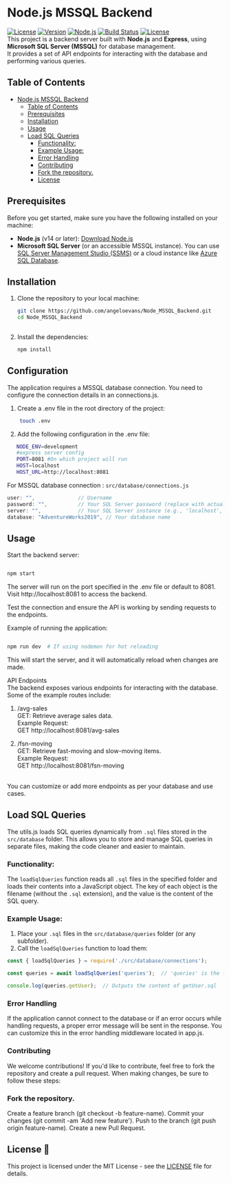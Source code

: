 # Node.js MSSQL Backend

[![License](https://img.shields.io/badge/License-MIT-blue.svg)](https://opensource.org/licenses/MIT) 
[![Version](https://img.shields.io/badge/Version-1.0.0-green.svg)](https://github.com/angeloevans/Node_MSSQL_Backend/releases/tag/v1.0.0)
[![Node.js](https://img.shields.io/badge/Node.js-%3E%3D%2014.x-brightgreen.svg)](https://nodejs.org/)
[![Build Status](https://img.shields.io/badge/Build-Passing-brightgreen.svg)](https://travis-ci.org)
[![License](https://img.shields.io/badge/License-MIT-blue.svg)](https://opensource.org/licenses/MIT)
<br>
This project is a backend server built with **Node.js** and **Express**, using **Microsoft SQL Server (MSSQL)** for database management. 
<br>It provides a set of API endpoints for interacting with the database and performing various queries.

## Table of Contents
- [Node.js MSSQL Backend](#nodejs-mssql-backend)
  - [Table of Contents](#table-of-contents)
  - [Prerequisites](#prerequisites)
  - [Installation](#installation)
  - [Usage](#usage)
  - [Load SQL Queries](#load-sql-queries)
    - [Functionality:](#functionality)
    - [Example Usage:](#example-usage)
    - [Error Handling](#error-handling)
    - [Contributing](#contributing)
    - [Fork the repository.](#fork-the-repository)
    - [License](#license)

## Prerequisites

Before you get started, make sure you have the following installed on your machine:

- **Node.js** (v14 or later): [Download Node.js](https://nodejs.org/)
- **Microsoft SQL Server** (or an accessible MSSQL instance). You can use [SQL Server Management Studio (SSMS)](https://aka.ms/ssmsfullsetup) or a cloud instance like [Azure SQL Database](https://azure.microsoft.com/en-us/services/sql-database/).

## Installation

1. Clone the repository to your local machine:

   ```bash
   git clone https://github.com/angeloevans/Node_MSSQL_Backend.git
   cd Node_MSSQL_Backend
  
2. Install the dependencies:
    ```bash
    npm install


## Configuration
The application requires a MSSQL database connection. You need to configure the connection details in an connections.js.

1.  Create a .env file in the root directory of the project:
```bash
    touch .env
```

2. Add the following configuration in the .env file:

 ```bash
    NODE_ENV=development
    #express server config
    PORT=8081 #On which project will run
    HOST=localhost
    HOST_URL=http://localhost:8081
```

For MSSQL database connection :
`src/database/connections.js`

```js
user: "",              // Username
password: "",          // Your SQL Server password (replace with actual password)
server: "",            // Your SQL Server instance (e.g., 'localhost', '192.168.1.1', or a cloud server address)
database: "AdventureWorks2019", // Your database name

```
## Usage
Start the backend server:

 ```bash

npm start
```
The server will run on the port specified in the .env file or default to 8081. 
<br>Visit http://localhost:8081 to access the backend.

Test the connection and ensure the API is working by sending requests to the endpoints.

Example of running the application:
```bash

npm run dev  # If using nodemon for hot reloading
```
This will start the server, and it will automatically reload when changes are made.

API Endpoints <br>
The backend exposes various endpoints for interacting with the database. Some of the example routes include:

1. /avg-sales
<br>GET: Retrieve average sales data.
<br>Example Request:   
GET http://localhost:8081/avg-sales
    
2. /fsn-moving 
<br>GET: Retrieve fast-moving and slow-moving items.
<br>Example Request:
<br>GET http://localhost:8081/fsn-moving 

<br>
You can customize or add more endpoints as per your database and use cases.

## Load SQL Queries

The utils.js loads SQL queries dynamically from `.sql` files stored in the `src/database` folder. This allows you to store and manage SQL queries in separate files, making the code cleaner and easier to maintain.

### Functionality:

The `loadSqlQueries` function reads all `.sql` files in the specified folder and loads their contents into a JavaScript object. The key of each object is the filename (without the `.sql` extension), and the value is the content of the SQL query.

### Example Usage:

1. Place your `.sql` files in the `src/database/queries` folder (or any subfolder).
2. Call the `loadSqlQueries` function to load them:

```js
const { loadSqlQueries } = require('./src/database/connections');

const queries = await loadSqlQueries('queries');  // 'queries' is the folder containing .sql files

console.log(queries.getUser);  // Outputs the content of getUser.sql
```

### Error Handling
If the application cannot connect to the database or if an error occurs while handling requests, a proper error message will be sent in the response. You can customize this in the error handling middleware located in app.js.

### Contributing
We welcome contributions! If you'd like to contribute, feel free to fork the repository and create a pull request. When making changes, be sure to follow these steps:

### Fork the repository.
Create a feature branch (git checkout -b feature-name).
Commit your changes (git commit -am 'Add new feature').
Push to the branch (git push origin feature-name).
Create a new Pull Request.

## License 📜

This project is licensed under the MIT License - see the [LICENSE](LICENSE) file for details.
